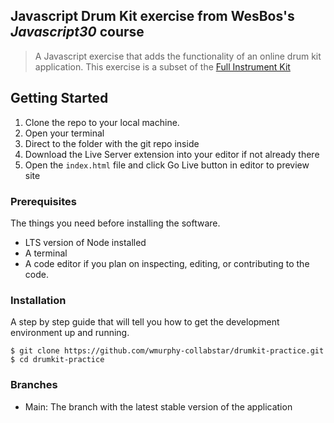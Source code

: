 ## Javascript Drum Kit exercise from WesBos's *Javascript30* course

> A Javascript exercise that adds the functionality of an online drum kit application. This exercise is a subset of the [Full Instrument Kit](https://teasinstrumentkit.netlify.app/)

## Getting Started

1. Clone the repo to your local machine.
2. Open your terminal
3. Direct to the folder with the git repo inside
4. Download the Live Server extension into your editor if not already there
5. Open the `index.html` file and click Go Live button in editor to preview site

### Prerequisites

The things you need before installing the software.

* LTS version of Node installed
* A terminal
* A code editor if you plan on inspecting, editing, or contributing to the code.

### Installation

A step by step guide that will tell you how to get the development environment up and running.

```
$ git clone https://github.com/wmurphy-collabstar/drumkit-practice.git
$ cd drumkit-practice
```

### Branches

* Main: The branch with the latest stable version of the application

